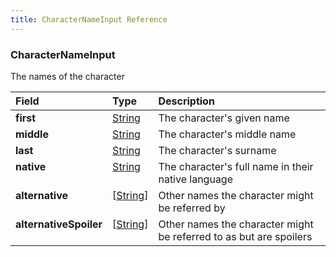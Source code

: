 ```yaml
---
title: CharacterNameInput Reference
---
```


### CharacterNameInput
The names of the character
<table>
<thead>
<tr>
<th colspan="2" align="left">Field</th>
<th align="left">Type</th>
<th align="left">Description</th>
</tr>
</thead>
<tbody>
<tr>
<td colspan="2" valign="top"><strong>first</strong></td>
<td valign="top"><a href="/reference/scalar/string">String</a></td>
<td>
The character's given name
</td>
</tr>
<tr>
<td colspan="2" valign="top"><strong>middle</strong></td>
<td valign="top"><a href="/reference/scalar/string">String</a></td>
<td>
The character's middle name
</td>
</tr>
<tr>
<td colspan="2" valign="top"><strong>last</strong></td>
<td valign="top"><a href="/reference/scalar/string">String</a></td>
<td>
The character's surname
</td>
</tr>
<tr>
<td colspan="2" valign="top"><strong>native</strong></td>
<td valign="top"><a href="/reference/scalar/string">String</a></td>
<td>
The character's full name in their native language
</td>
</tr>
<tr>
<td colspan="2" valign="top"><strong>alternative</strong></td>
<td valign="top">[<a href="/reference/scalar/string">String</a>]</td>
<td>
Other names the character might be referred by
</td>
</tr>
<tr>
<td colspan="2" valign="top"><strong>alternativeSpoiler</strong></td>
<td valign="top">[<a href="/reference/scalar/string">String</a>]</td>
<td>
Other names the character might be referred to as but are spoilers
</td>
</tr>
</tbody>
</table>
